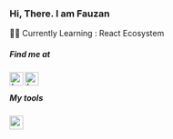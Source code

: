 ### Hi, There. I am Fauzan 
👨‍🔬 Currently Learning : React Ecosystem

##### Find me at
<a href="https://www.instagram.com/_.ozannn/">
<img align="left" alt="fauzanpr's instagram | Instagram" src="https://github.com/gauravghongde/social-icons/blob/master/PNG/Color/Instagram.png" style="width: 24px;" />
</a>
<a href="https://www.linkedin.com/in/fauzan-pradana/">
  <img align="left" alt="fauzan's linkedin" src="https://github.com/gauravghongde/social-icons/blob/master/PNG/Color/LinkedIN.png" style="width: 24px;" />
</a>

<br/>

##### My tools
<img src="https://github.com/tomchen/stack-icons/blob/master/logos/react.svg" style="width: 24px;">
<!-- <code><img height="20" src="https://raw.githubusercontent.com/github/explore/80688e429a7d4ef2fca1e82350fe8e3517d3494d/topics/visual-studio-code/visual-studio-code.png"></code> -->
<!-- <code><img height="20" src="https://raw.githubusercontent.com/github/explore/80688e429a7d4ef2fca1e82350fe8e3517d3494d/topics/mysql/mysql.png"></code>
<code><img height="20" src="https://raw.githubusercontent.com/github/explore/80688e429a7d4ef2fca1e82350fe8e3517d3494d/topics/html/html.png"></code>
<code><img height="20" src="https://raw.githubusercontent.com/github/explore/80688e429a7d4ef2fca1e82350fe8e3517d3494d/topics/css/css.png"></code> -->
<!-- <code><img height="20" src="https://raw.githubusercontent.com/github/explore/80688e429a7d4ef2fca1e82350fe8e3517d3494d/topics/php/php.png"></code> -->
